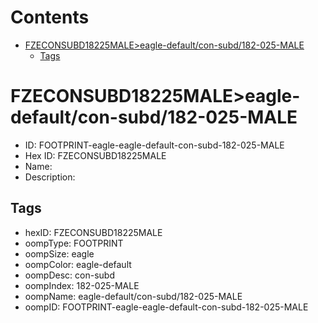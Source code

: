 



Contents
========

* [FZECONSUBD18225MALE>eagle-default/con-subd/182-025-MALE](#fzeconsubd18225maleeagle-defaultcon-subd182-025-male)
	* [Tags](#tags)

# FZECONSUBD18225MALE>eagle-default/con-subd/182-025-MALE

- ID: FOOTPRINT-eagle-eagle-default-con-subd-182-025-MALE
- Hex ID: FZECONSUBD18225MALE
- Name: 
- Description: 

## Tags

- hexID: FZECONSUBD18225MALE
- oompType: FOOTPRINT
- oompSize: eagle
- oompColor: eagle-default
- oompDesc: con-subd
- oompIndex: 182-025-MALE
- oompName: eagle-default/con-subd/182-025-MALE
- oompID: FOOTPRINT-eagle-eagle-default-con-subd-182-025-MALE
